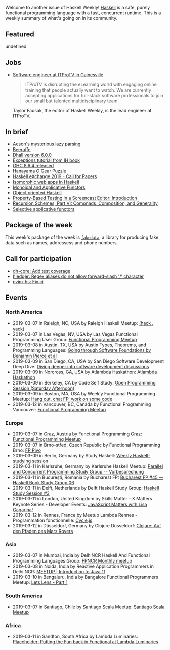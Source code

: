 <!-- 2019-03-07 unpublished -->

Welcome to another issue of Haskell Weekly!
[Haskell](https://www.haskell.org) is a safe, purely functional programming language with a fast, concurrent runtime.
This is a weekly summary of what's going on in its community.

## Featured

undefined

## Jobs

-   [Software engineer at ITProTV in Gainesville](https://www.linkedin.com/jobs/view/1104480045/)

    > ITProTV is disrupting the eLearning world with engaging online training that people actually want to watch. We are currently accepting applications for full-stack software professionals to join our small but talented multidisciplinary team.

    Taylor Fausak, the editor of Haskell Weekly, is the lead engineer at ITProTV.

## In brief

-   [Aeson's mysterious lazy parsing](https://winterland.me/2019/03/05/aeson's-mysterious-lazy-parsing/)
-   [Beeraffe](https://jaspervdj.be/posts/2019-02-27-beeraffe.html)
-   [Dhall version 6.0.0](https://github.com/dhall-lang/dhall-lang/releases/tag/v6.0.0)
-   [Exceptions tutorial from IH book](https://markkarpov.com/tutorial/exceptions.html)
-   [GHC 8.6.4 released](https://ghc.haskell.org/trac/ghc/blog/ghc-8.6.4-released)
-   [Hanayama O'Gear Puzzle](https://blog.benwiener.com/programming/2019/02/23/ogear-puzzle.html)
-   [Haskell eXchange 2019 - Call for Papers](https://docs.google.com/forms/d/e/1FAIpQLSeJgeTqAdYLBlRcO9PDzI3yrR22CqzhInHpelnqWzOrs5Wg9A/viewform)
-   [Isomorphic web apps in Haskell](https://juliendehos.gitlab.io/lillefp-2019-isomorphic/)
-   [Monoidal and Applicative Functors](https://coot.me/posts/monoidal-functors.html)
-   [Object oriented Haskell](https://typeclasses.com/news/2019-03-learning-oo)
-   [Property-Based Testing in a Screencast Editor: Introduction](https://wickstrom.tech/programming/2019/03/02/property-based-testing-in-a-screencast-editor-introduction.html)
-   [Recursion Schemes, Part VI: Comonads, Composition, and Generality](https://blog.sumtypeofway.com/recursion-schemes-part-6-comonads-composition-and-generality/)
-   [Selective applicative functors](https://github.com/snowleopard/selective/tree/04a6ed3a38d36d09d402fb59956fdb08aa193c5e)

## Package of the week

This week's package of the week is [`fakedata`](https://hackage.haskell.org/package/fakedata-0.1.0.0),
a library for producing fake data such as names, addressess and phone numbers.

## Call for participation

-   [dh-core: Add test coverage](https://github.com/DataHaskell/dh-core/issues/46)
-   [hledger: Regex aliases do not allow forward-slash '/' character](https://github.com/simonmichael/hledger/issues/982)
-   [nvim-hs: Fix ci](https://github.com/neovimhaskell/nvim-hs/issues/78)

## Events

### North America

- 2019-03-07 in Raleigh, NC, USA by Raleigh Haskell Meetup: [(hack . yack)](https://www.meetup.com/Raleigh-Haskell-Meetup/events/nsfsnqyzfbkb/)
- 2019-03-07 in Las Vegas, NV, USA by Las Vegas Functional Programming User Group: [Functional Programming Meetup](https://www.meetup.com/las-vegas-functional-programming/events/jkznkqyzfbkb/)
- 2019-03-08 in Austin, TX, USA by Austin Types, Theorems, and Programming Languages: [Going through Software Foundations by Benjamin Pierce et al](https://www.meetup.com/Austin-Types-Theorems-and-Programming-Languages/events/kbqknnyzfblb/)
- 2019-03-09 in San Diego, CA, USA by San Diego Software Development Deep Dive: [Diving deeper into software development discussions ](https://www.meetup.com/San-Diego-Software-Development-Deep-Dive/events/mtzbkqyzfbmb/)
- 2019-03-09 in Norcross, GA, USA by Atlambda Haskathon: [Atlambda Haskathon](https://www.meetup.com/Atlambda-Haskathon/events/ggbspqyzfbmb/)
- 2019-03-09 in Berkeley, CA by Code Self Study: [Open Programming Session (Saturday Afternoon)](https://www.meetup.com/codeselfstudy/events/dkwpzpyzfbmb/)
- 2019-03-09 in Boston, MA, USA by Weekly Functional Programming Meetup: [Hang out, chat FP, work on some code](https://www.meetup.com/Weekly-Functional-Programming-Meetup/events/vdlnqpyzfbmb/)
- 2019-03-12 in Vancouver, BC, Canada by Functional Programming Vancouver: [Functional Programming Meetup](https://www.meetup.com/Functional-Programming-Vancouver/events/vcqjrqyzfbqb/)

### Europe

- 2019-03-07 in Graz, Austria by Functional Programming Graz: [Functional Programming Meetup](https://www.meetup.com/Functional-Programming-Graz/events/qbrnrlyzfbkb/)
- 2019-03-07 in Brno-střed, Czech Republic by Functional Programming Brno: [FP Pivo](https://www.meetup.com/fpbrno/events/259327258/)
- 2019-03-09 in Berlin, Germany by Study Haskell: [Weekly Haskell-studying session](https://www.meetup.com/Study-Haskell/events/gwtsqqyzfbmb/)
- 2019-03-11 in Karlsruhe, Germany by Karlsruhe Haskell Meetup: [Parallel and Concurrent Programming Study Group -- Vorbesprechung](https://www.meetup.com/Karlsruhe-Haskell-Meetup/events/258073240/)
- 2019-03-11 in București, Romania by Bucharest FP: [Bucharest FP #45 — Haskell Book Study Group 06](https://www.meetup.com/bucharestfp/events/259497680/)
- 2019-03-11 in Delft, Netherlands by Delft Haskell Study Group: [Haskell Study Session #3](https://www.meetup.com/Delft-Haskell-Study-Group/events/259496224/)
- 2019-03-11 in London, United Kingdom by Skills Matter - X Matters Keynote Series - Developer Events: [JavaScript Matters with Lisa Gagarina!](https://www.meetup.com/skillsmatter/events/258990860/)
- 2019-03-12 in Rennes, France by Meetup Lambda Rennes - Programmation fonctionnelle: [Cycle.js](https://www.meetup.com/Meetup-Lambda-Rennes-Programmation-fonctionnelle/events/259439151/)
- 2019-03-12 in Düsseldorf, Germany by Clojure Düsseldorf: [Clojure: Auf den Pfaden des Mars Rovers](https://www.meetup.com/Clojure-Duesseldorf/events/259304774/)

### Asia

- 2019-03-07 in Mumbai, India by DelhiNCR Haskell And Functional Programming Languages Group: [FPNCR Monthly meetup](https://www.meetup.com/DelhiNCR-Haskell-And-Functional-Programming-Languages-Group/events/lrfxfqyzfbkb/)
- 2019-03-08 in Noida, India by Reactive Application Programmers in Delhi NCR: [MEETUP | Introduction to Java 11](https://www.meetup.com/Reactive-Application-Programmers-in-Delhi-NCR/events/259355897/)
- 2019-03-10 in Bengaluru, India by Bangalore Functional Programmers Meetup: [Lets Lens - Part 1](https://www.meetup.com/Bangalore-Functional-Programmers-Meetup/events/258897893/)

### South America

- 2019-03-07 in Santiago, Chile by Santiago Scala Meetup: [Santiago Scala Meetup](https://www.meetup.com/Santiago-Scala-Meetup/events/hfvtlpyzfbkb/)

### Africa

- 2019-03-11 in Sandton, South Africa by Lambda Luminaries: [Placeholder: Putting the Fun back in Functional at Lambda Luminaries](https://www.meetup.com/lambda-luminaries/events/rkdhnqyzfbpb/)
